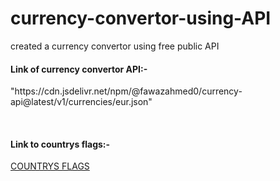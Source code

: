 # currency-convertor-using-API
created a currency convertor using free public API
<br>
<h4>Link of currency convertor API:-</h4><p>"https://cdn.jsdelivr.net/npm/@fawazahmed0/currency-api@latest/v1/currencies/eur.json"</p>
<br>
<h4>Link to countrys flags:-</h4><a href="https://flagsapi.com/IN/flat/64.png">COUNTRYS FLAGS</a>
